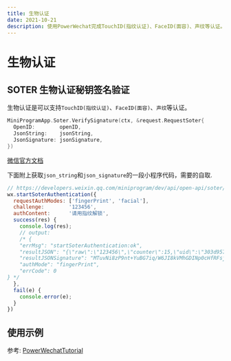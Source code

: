 ```yaml
---
title: 生物认证
date: 2021-10-21
description: 使用PowerWechat完成TouchID(指纹认证)、FaceID(面容)、声纹等认证。
---
```


# 生物认证

## SOTER 生物认证秘钥签名验证

生物认证是可以支持`TouchID(指纹认证)`、`FaceID(面容)`、`声纹`等认证。

``` go
MiniProgramApp.Soter.VerifySignature(ctx, &request.RequestSoter{
  OpenID:        openID,
  JsonString:    jsonString,
  JsonSignature: jsonSignature,
})
```

[微信官方文档](https://developers.weixin.qq.com/miniprogram/dev/api-backend/open-api/soter/soter.verifySignature.html)





下面附上获取`json_string`和`json_signature`的一段小程序代码，需要的自取.

``` js
// https://developers.weixin.qq.com/miniprogram/dev/api/open-api/soter/wx.startSoterAuthentication.html
wx.startSoterAuthentication({
  requestAuthModes: ['fingerPrint', 'facial'],
  challenge:        '123456',
  authContent:      '请用指纹解锁',
  success(res) {
    console.log(res);
    // output:
    /* {
    "errMsg": "startSoterAuthentication:ok",
    "resultJSON": "{\"raw\":\"123456\",\"counter\":15,\"uid\":\"303d957f373ab2536b1a5e087e80ddf3\",\"cpu_id\":\"CDF3C5B8-EB98-4CD6-9733-7F920551FD86\"}",
    "resultJSONSignature": "MTuvNi8zP9nt+YuBG7iq/W6JI8kVMhGDINp0cHfRFsjyg7170YTpglMW13SI3lx4zC/t77D6Q==",
    "authMode": "fingerPrint",
    "errCode": 0
} */
  },
  fail(e) {
    console.error(e);
  }
})
```


## 使用示例

参考: [PowerWechatTutorial](https://github.com/ArtisanCloud/PowerWechatTutorial/blob/master/controllers/miniprogram/soter.go)


